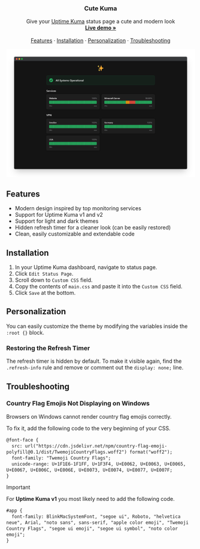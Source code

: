 <h3 align="center">Cute Kuma</h3>

<p align="center">
  Give your <a href="https://github.com/louislam/uptime-kuma">Uptime Kuma</a> status page a cute and modern look
  <br>
  <a href="https://kuma.denisromanov.ru"><strong>Live demo »</strong></a>
  <br>
  <br>
  <a href="#features">Features</a>
  ·
  <a href="#installation">Installation</a>
  ·
  <a href="#personalization">Personalization</a>
  ·
  <a href="#troubleshooting">Troubleshooting</a>
</p>

<p>
  <picture>
    <source media="(prefers-color-scheme: dark)" srcset="./.github/assets/dark.png">
    <source media="(prefers-color-scheme: light)" srcset="./.github/assets/light.png">
    <img alt="Cute Kuma" src="./.github/assets/dark.png">
  </picture>
</p>

## Features

- Modern design inspired by top monitoring services
- Support for Uptime Kuma v1 and v2
- Support for light and dark themes
- Hidden refresh timer for a cleaner look (can be easily restored)
- Clean, easily customizable and extendable code

## Installation

1. In your Uptime Kuma dashboard, navigate to status page.
2. Click `Edit Status Page`.
3. Scroll down to `Custom CSS` field.
4. Copy the contents of `main.css` and paste it into the `Custom CSS` field.
5. Click `Save` at the bottom.

## Personalization

You can easily customize the theme by modifying the variables inside the `:root {}` block.

### Restoring the Refresh Timer

The refresh timer is hidden by default. To make it visible again, find the `.refresh-info` rule and remove or comment out the `display: none;` line.

## Troubleshooting

### Country Flag Emojis Not Displaying on Windows

Browsers on Windows cannot render country flag emojis correctly.

To fix it, add the following code to the very beginning of your CSS.

```
@font-face {
  src: url("https://cdn.jsdelivr.net/npm/country-flag-emoji-polyfill@0.1/dist/TwemojiCountryFlags.woff2") format("woff2");
  font-family: "Twemoji Country Flags";
  unicode-range: U+1F1E6-1F1FF, U+1F3F4, U+E0062, U+E0063, U+E0065, U+E0067, U+E006C, U+E006E, U+E0073, U+E0074, U+E0077, U+E007F;
}
```

> [!IMPORTANT]
> For **Uptime Kuma v1** you most likely need to add the following code.

```
#app {
  font-family: BlinkMacSystemFont, "segoe ui", Roboto, "helvetica neue", Arial, "noto sans", sans-serif, "apple color emoji", "Twemoji Country Flags", "segoe ui emoji", "segoe ui symbol", "noto color emoji";
}
```
